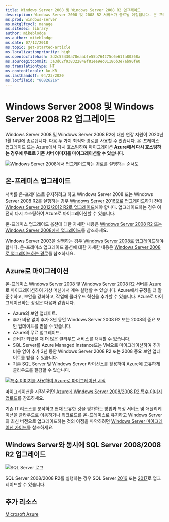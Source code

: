 ```yaml
---
title: Windows Server 2008 및 Windows Server 2008 R2 업그레이드
description: Windows Server 2008 및 2008 R2 서비스가 종료될 예정입니다. 온-프레미스 업그레이드 또는 Azure에 다시 호스팅하는 방법을 알아봅니다.
ms.prod: windows-server
ms.mktglfcycl: manage
ms.sitesec: library
author: mikeblodge
ms.author: mikeblodge
ms.date: 07/12/2018
ms.topic: get-started-article
ms.localizationpriority: high
ms.openlocfilehash: 3d2c55430a78eaabfe55b764275c6e61fa80368a
ms.sourcegitcommit: 3a3d62f938322849f81ee9ec01186b3e7ab90fe0
ms.translationtype: HT
ms.contentlocale: ko-KR
ms.lasthandoff: 04/23/2020
ms.locfileid: "80826216"
---
```

# <a name="upgrade-windows-server-2008-and-windows-server-2008-r2"></a>Windows Server 2008 및 Windows Server 2008 R2 업그레이드

Windows Server 2008 및 Windows Server 2008 R2에 대한 연장 지원이 2020년 1월 14일에 종료됩니다. 다음 두 가지 최적화 경로를 사용할 수 있습니다. 온-프레미스 업그레이드 또는 Azure에서 다시 호스팅하여 마이그레이션 **Azure에서 다시 호스팅하는 경우에 무료로 기존 서버 이미지를 마이그레이션할 수 있습니다.**

![Windows Server 2008에서 업그레이드하는 경로를 설명하는 순서도](media/WS08_upgrade_paths.png)


## <a name="on-premises-upgrade"></a>온-프레미스 업그레이드
서버를 온-프레미스로 유지하려고 하고 Windows Server 2008 또는 Windows Server 2008 R2를 실행하는 경우 [Windows Server 2016으로 업그레이드](installation-and-upgrade.md#upgrading-to-windows-server-2016)하기 전에 [Windows Server 2012/2012 R2로 업그레이드](installation-and-upgrade.md#upgrading-to-windows-server-2012-r2)해야 합니다. 업그레이드하는 경우 여전히 다시 호스팅하여 Azure로 마이그레이션할 수 있습니다.

온-프레미스 업그레이드 옵션에 대한 자세한 내용은 [Windows Server 2008 R2 또는 Windows Server 2008에서 업그레이드](installation-and-upgrade.md#upgrading-from-windows-server-2008-r2-or-windows-server-2008)를 참조하세요.

Windows Server 2003을 실행하는 경우 [Windows Server 2008로 업그레이드](https://docs.microsoft.com/previous-versions/windows/it-pro/windows-server-2008-R2-and-2008/ff972408(v%3dws.10))해야 합니다. 온-프레미스 업그레이드 옵션에 대한 자세한 내용은 [Windows Server 2008로 업그레이드하는 경로](https://docs.microsoft.com/previous-versions/windows/it-pro/windows-server-2008-R2-and-2008/dd979563(v=ws.10))를 참조하세요.


## <a name="migrate-to-azure"></a>Azure로 마이그레이션
온-프레미스 Windows Server 2008 및 Windows Server 2008 R2 서버를 Azure로 마이그레이션하여 가상 머신에서 계속 실행할 수 있습니다. Azure에서 규정을 더 잘 준수하고, 보안을 강화하고, 작업에 클라우드 혁신을 추가할 수 있습니다. Azure로 마이그레이션하는 장점은 다음과 같습니다.

- Azure의 보안 업데이트.
- 추가 비용 없이 추가 3년 동안 Windows Server 2008 R2 또는 2008의 중요 보안 업데이트를 받을 수 있습니다. 
- Azure의 무료 업그레이드.
- 준비가 되었을 때 더 많은 클라우드 서비스를 채택할 수 있습니다.
- SQL Server를 Azure Managed Instance또는 VM으로 마이그레이션하여 추가 비용 없이 추가 3년 동안 Windows Server 2008 R2 또는 2008 중요 보안 업데이트를 받을 수 있습니다. 
- 기존 SQL Server 및 Windows Server 라이선스를 활용하여 Azure에 고유하게 클라우드를 절감할 수 있습니다.

[![특수 이미지를 사용하여 Azure로 마이그레이션 시작](./media/WS08-image-banner-small.png)](uploading-specialized-WS08-image-to-azure.md)

마이그레이션을 시작하려면 [Azure에 Windows Server 2008/2008 R2 특수 이미지 업로드](uploading-specialized-WS08-image-to-azure.md)를 참조하세요.

기존 IT 리소스를 분석하고 현재 보유한 것을 평가하는 방법과 특정 서비스 및 애플리케이션을 클라우드로 이동하거나 워크로드를 온-프레미스로 유지하고 Windows Server의 최신 버전으로 업그레이드하는 것의 이점을 파악하려면 [Windows Server 마이그레이션 가이드](https://go.microsoft.com/fwlink/?linkid=872689)를 참조하세요.

## <a name="upgrade-sql-server-20082008-r2-in-parallel-with-your-windows-servers"></a>Windows Server와 동시에 SQL Server 2008/2008 R2 업그레이드

![SQL Server 로고](media/sqlr2.jpg)

SQL Server 2008/2008 R2를 실행하는 경우 SQL Server [2016](https://docs.microsoft.com/sql/sql-server/sql-server-technical-documentation?view=sql-server-2016) 또는 [2017](https://docs.microsoft.com/sql/sql-server/sql-server-technical-documentation?view=sql-server-2017)로 업그레이드할 수 있습니다.


## <a name="additional-resources"></a>추가 리소스
[Microsoft Azure](https://docs.microsoft.com/azure/#pivot=products)